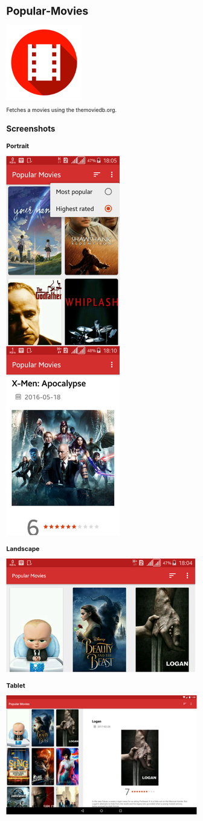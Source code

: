 # Popular-Movies

<img src="https://github.com/wilburt/Popular-Movies/blob/master/app/src/main/ic_launcher-web.png" width="200px" height="200px"/>

Fetches a movies using the themoviedb.org.

<h2>Screenshots</h2>

<h3>Portrait</h3>

<img src="https://github.com/wilburt/Popular-Movies/blob/master/screenshots/screenshot2.png" width="300px" height="auto"/>

<img src="https://github.com/wilburt/Popular-Movies/blob/master/screenshots/screenshot3.png" width="300px" height="auto"/>


<h3>Landscape</h3>

<img src="https://github.com/wilburt/Popular-Movies/blob/master/screenshots/screenshot1.png" width="auto" height="300"/>


<h3>Tablet</h3>

<img src="https://github.com/wilburt/Popular-Movies/blob/master/screenshots/screenshot4.png" width="600px" height="auto"/>
